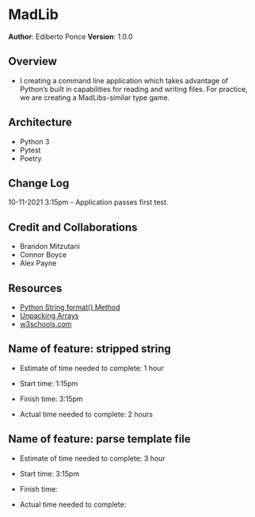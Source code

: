 # MadLib

**Author**: Ediberto Ponce
**Version**: 1.0.0

## Overview

- I  creating a command line application which takes advantage of Python’s built in capabilities for reading and writing files. For practice, we are creating a MadLibs-similar type game.


## Architecture

- Python 3
- Pytest
- Poetry

## Change Log

10-11-2021 3:15pm - Application passes first test.

## Credit and Collaborations

- Brandon Mitzutani
- Connor Boyce
- Alex Payne

## Resources

- [Python String format() Method](https://www.w3schools.com/python/ref_string_format.asp)
- [Unpacking Arrays](https://realpython.com/python-kwargs-and-args/#unpacking-with-the-asterisk-operators)
- [w3schools.com](https://www.w3schools.com/python/python_regex.asp)

## Name of feature: stripped string

- Estimate of time needed to complete: 1 hour

- Start time: 1:15pm

- Finish time: 3:15pm

- Actual time needed to complete: 2 hours

## Name of feature: parse template file

- Estimate of time needed to complete: 3 hour

- Start time: 3:15pm

- Finish time: 

- Actual time needed to complete: 